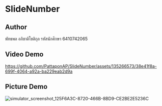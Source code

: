 # SlideNumber

## Author
พัทธพล อภิชาติโชติกุล รหัสนักศึกษา 6410742065

## Video Demo


https://github.com/PattaponAP/SlideNumber/assets/135266573/38e41f8a-699f-4064-a92a-ba229eab2d9a


## Picture Demo
![simulator_screenshot_125F6A3C-8720-466B-8BD9-CE2BE2E5236C](https://github.com/PattaponAP/SlideNumber/assets/135266573/fbfc1ca6-4067-4fcd-97f8-0c4d976f798a)
